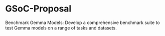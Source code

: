 # GSoC-Proposal
Benchmark Gemma Models: Develop a comprehensive benchmark suite to test Gemma models on a range of tasks and datasets.
